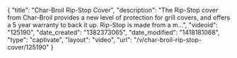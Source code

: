 {
    "title": "Char-Broil Rip-Stop Cover",
    "description": "The Rip-Stop cover from Char-Broil provides a new level of protection for grill covers, and offers a 5 year warranty to back it up. Rip-Stop is made from a m...",
    "videoid": "125190",
    "date_created": "1382373065",
    "date_modified": "1418181068",
    "type": "captivate",
    "layout": "video",
    "url": "\/v\/char-broil-rip-stop-cover\/125190"
}